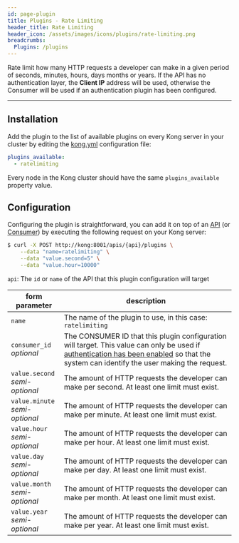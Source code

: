 ```yaml
---
id: page-plugin
title: Plugins - Rate Limiting
header_title: Rate Limiting
header_icon: /assets/images/icons/plugins/rate-limiting.png
breadcrumbs:
  Plugins: /plugins
---
```


Rate limit how many HTTP requests a developer can make in a given period of seconds, minutes, hours, days months or years. If the API has no authentication layer, the **Client IP** address will be used, otherwise the Consumer will be used if an authentication plugin has been configured.

---

## Installation

Add the plugin to the list of available plugins on every Kong server in your cluster by editing the [kong.yml][configuration] configuration file:

```yaml
plugins_available:
  - ratelimiting
```

Every node in the Kong cluster should have the same `plugins_available` property value.

## Configuration

Configuring the plugin is straightforward, you can add it on top of an [API][api-object] (or [Consumer][consumer-object]) by executing the following request on your Kong server:

```bash
$ curl -X POST http://kong:8001/apis/{api}/plugins \
    --data "name=ratelimiting" \
    --data "value.second=5" \
    --data "value.hour=10000"
```

`api`: The `id` or `name` of the API that this plugin configuration will target

form parameter                               | description
 ---                                    | ---
`name`                                  | The name of the plugin to use, in this case: `ratelimiting`
`consumer_id`<br>*optional*             | The CONSUMER ID that this plugin configuration will target. This value can only be used if [authentication has been enabled][faq-authentication] so that the system can identify the user making the request.
`value.second`<br>*semi-optional*       | The amount of HTTP requests the developer can make per second. At least one limit must exist.
`value.minute`<br>*semi-optional*       | The amount of HTTP requests the developer can make per minute. At least one limit must exist.
`value.hour`<br>*semi-optional*         | The amount of HTTP requests the developer can make per hour. At least one limit must exist.
`value.day`<br>*semi-optional*          | The amount of HTTP requests the developer can make per day. At least one limit must exist.
`value.month`<br>*semi-optional*        | The amount of HTTP requests the developer can make per month. At least one limit must exist.
`value.year`<br>*semi-optional*         | The amount of HTTP requests the developer can make per year. At least one limit must exist.

[api-object]: /docs/{{site.data.kong_latest.version}}/admin-api/#api-object
[configuration]: /docs/{{site.data.kong_latest.version}}/configuration
[consumer-object]: /docs/{{site.data.kong_latest.version}}/admin-api/#consumer-object
[faq-authentication]: /docs/{{site.data.kong_latest.version}}/faq/#how-can-i-add-an-authentication-layer-on-a-microservice/api?
